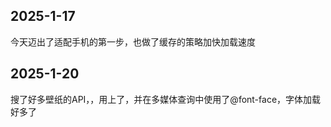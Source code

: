 ## 2025-1-17 
今天迈出了适配手机的第一步，也做了缓存的策略加快加载速度

## 2025-1-20
搜了好多壁纸的API，，用上了，并在多媒体查询中使用了@font-face，字体加载好多了